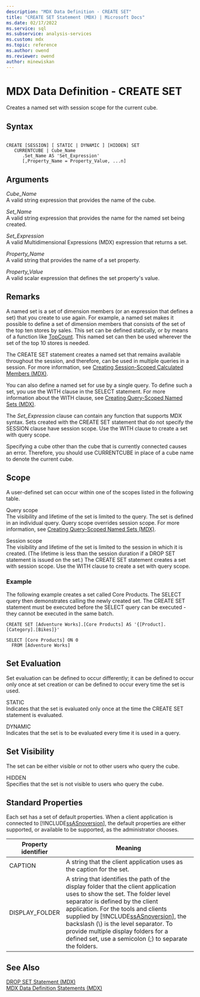 ```yaml
---
description: "MDX Data Definition - CREATE SET"
title: "CREATE SET Statement (MDX) | Microsoft Docs"
ms.date: 02/17/2022
ms.service: sql
ms.subservice: analysis-services
ms.custom: mdx
ms.topic: reference
ms.author: owend
ms.reviewer: owend
author: minewiskan
---
```

# MDX Data Definition - CREATE SET


  Creates a named set with session scope for the current cube.  
  
## Syntax  
  
```  
  
CREATE [SESSION] [ STATIC | DYNAMIC ] [HIDDEN] SET   
   CURRENTCUBE | Cube_Name  
      .Set_Name AS 'Set_Expression'  
      [,Property_Name = Property_Value, ...n]  
```  
  
## Arguments  
 *Cube_Name*  
 A valid string expression that provides the name of the cube.  
  
 *Set_Name*  
 A valid string expression that provides the name for the named set being created.  
  
 *Set_Expression*  
 A valid Multidimensional Expressions (MDX) expression that returns a set.  
  
 *Property_Name*  
 A valid string that provides the name of a set property.  
  
 *Property_Value*  
 A valid scalar expression that defines the set property's value.  
  
## Remarks  
 A named set is a set of dimension members (or an expression that defines a set) that you create to use again. For example, a named set makes it possible to define a set of dimension members that consists of the set of the top ten stores by sales. This set can be defined statically, or by means of a function like [TopCount](../mdx/topcount-mdx.md). This named set can then be used wherever the set of the top 10 stores is needed.  
  
 The CREATE SET statement creates a named set that remains available throughout the session, and therefore, can be used in multiple queries in a session. For more information, see [Creating Session-Scoped Calculated Members &#40;MDX&#41;](/analysis-services/multidimensional-models/mdx/mdx-calculated-members-session-scoped-calculated-members).  
  
 You can also define a named set for use by a single query. To define such a set, you use the WITH clause in the SELECT statement. For more information about the WITH clause, see [Creating Query-Scoped Named Sets &#40;MDX&#41;](/analysis-services/multidimensional-models/mdx/mdx-named-sets-creating-query-scoped-named-sets).  
  
 The *Set_Expression* clause can contain any function that supports MDX syntax. Sets created with the CREATE SET statement that do not specify the SESSION clause have session scope. Use the WITH clause to create a set with query scope.  
  
 Specifying a cube other than the cube that is currently connected causes an error. Therefore, you should use CURRENTCUBE in place of a cube name to denote the current cube.  
  
## Scope  
 A user-defined set can occur within one of the scopes listed in the following table.  
  
 Query scope  
 The visibility and lifetime of the set is limited to the query. The set is defined in an individual query. Query scope overrides session scope. For more information, see [Creating Query-Scoped Named Sets &#40;MDX&#41;](/analysis-services/multidimensional-models/mdx/mdx-named-sets-creating-query-scoped-named-sets).  
  
 Session scope  
 The visibility and lifetime of the set is limited to the session in which it is created. (The lifetime is less than the session duration if a DROP SET statement is issued on the set.) The CREATE SET statement creates a set with session scope. Use the WITH clause to create a set with query scope.  
  
### Example  
 The following example creates a set called Core Products. The SELECT query then demonstrates calling the newly created set. The CREATE SET statement must be executed before the SELECT query can be executed - they cannot be executed in the same batch.  
  
```  
CREATE SET [Adventure Works].[Core Products] AS '{[Product].[Category].[Bikes]}'  
  
SELECT [Core Products] ON 0  
  FROM [Adventure Works]  
```  
  
## Set Evaluation  
 Set evaluation can be defined to occur differently; it can be defined to occur only once at set creation or can be defined to occur every time the set is used.  
  
 STATIC  
 Indicates that the set is evaluated only once at the time the CREATE SET statement is evaluated.  
  
 DYNAMIC  
 Indicates that the set is to be evaluated every time it is used in a query.  
  
## Set Visibility  
 The set can be either visible or not to other users who query the cube.  
  
 HIDDEN  
 Specifies that the set is not visible to users who query the cube.  
  
## Standard Properties  
 Each set has a set of default properties. When a client application is connected to [!INCLUDE[ssASnoversion](../includes/ssasnoversion-md.md)], the default properties are either supported, or available to be supported, as the administrator chooses.  
  
|Property identifier|Meaning|  
|-------------------------|-------------|  
|CAPTION|A string that the client application uses as the caption for the set.|  
|DISPLAY_FOLDER|A string that identifies the path of the display folder that the client application uses to show the set. The folder level separator is defined by the client application. For the tools and clients supplied by [!INCLUDE[ssASnoversion](../includes/ssasnoversion-md.md)], the backslash (\\) is the level separator. To provide multiple display folders for a defined set, use a semicolon (;) to separate the folders.|  
  
## See Also  
 [DROP SET Statement &#40;MDX&#41;](../mdx/mdx-data-definition-drop-set.md)   
 [MDX Data Definition Statements &#40;MDX&#41;](../mdx/mdx-data-definition-statements-mdx.md)  
  
